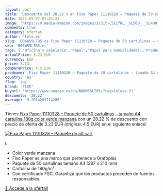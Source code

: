 ```yaml
---
layout: post
title: 'Descuento del 28.22 % en Fixo Paper 11110328 – Paquete de 50 cart'
date: 2021-05-07 07:04:22
image: 'https://m.media-amazon.com/images/I/51t-C5IIfKL._SL500_._SL400_.jpg'
comments: true
category: ofertas
author: 'tole.es'
slug: 'B06W55L7B5-es Fixo Paper 11110328 – Paquete de 50 cartulinas – tamaño A4...'
sku: 'B06W55L7B5-es'
tags: [ 'Oficina y papelería','Papel','Papel para manualidades','Productos de papel para oficina','fixo','manzana', ]
actualPrice: 3.23 EUR
currency: EUR
price: 3.23
comparePrice: 4.5 EUR
prodname: 'Fixo Paper 11110328 – Paquete de 50 cartulinas – tamaño A4 cartulina 180g color verde manzana'
country: 'es'
flag: '🇪🇸'
brand: 'FIXO'
buyurl: 'https://www.amazon.es/dp/B06W55L7B5/?tag=tolees-21'
descuento: '28.22'
average: '9.2014285714286'
---
```


Tienes [Fixo Paper 11110328 – Paquete de 50 cartulinas – tamaño A4 cartulina 180g color verde manzana](https://www.amazon.es/dp/B06W55L7B5/?tag=tolees-21) con un 28.22 % de descuento con precio de oferta de 3.23 EUR (original: 4.5 EUR) en el siguiente enlace!

[![Fixo Paper 11110328 – Paquete de 50 cart](https://m.media-amazon.com/images/I/51t-C5IIfKL._SL500_._SL400_.jpg)](https://www.amazon.es/dp/B06W55L7B5/?tag=tolees-21)

ℹ️:

- Color verde manzana
- Fixo Paper es una marca que pertenece a Grafoplás
- Paquete de 50 cartulinas tamaño A4 (297 x 210 mm)
- Cartulina de 180g/m²
- Con certificado FSC. Garantiza que los productos proceden de fuentes responsables.

[🛒 Accede a la oferta!!](https://www.amazon.es/dp/B06W55L7B5/?tag=tolees-21)
